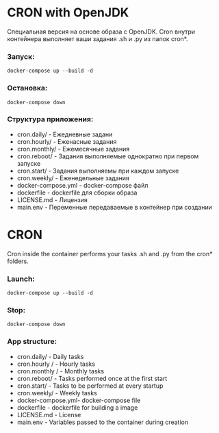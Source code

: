 # CRON with OpenJDK

Специальная версия на основе образа с OpenJDK. 
Cron внутри контейнера выполняет ваши задания .sh и .py из папок cron*.

### Запуск:

```
docker-compose up --build -d
```

### Остановка:

```
docker-compose down
```

### Структура приложения:

- cron.daily/ - Ежедневные задани
- cron.hourly/ - Еженасные задания
- cron.monthly/ - Ежемесячные задания
- cron.reboot/ - Задания выполняемые однократно при первом запуске
- cron.start/ - Задания выполняемы при каждом запуске
- cron.weekly/ - Еженедельные задания
- docker-compose.yml - docker-compose файл
- dockerfile - dockerfile для сборки образа
- LICENSE.md - Лицензия
- main.env - Переменные передаваемые в контейнер при создании



# CRON

Cron inside the container performs your tasks .sh and .py from the cron* folders.

### Launch:

``
docker-compose up --build -d
``

### Stop:

``
docker-compose down
``

### App structure:

- cron.daily/ - Daily tasks
- cron.hourly / - Hourly tasks
- cron.monthly / - Monthly tasks
- cron.reboot/ - Tasks performed once at the first start
- cron.start/ - Tasks to be performed at every startup
- cron.weekly/ - Weekly tasks
- docker-compose.yml- docker-compose file
- dockerfile - dockerfile for building a image
- LICENSE.md - License
- main.env - Variables passed to the container during creation
